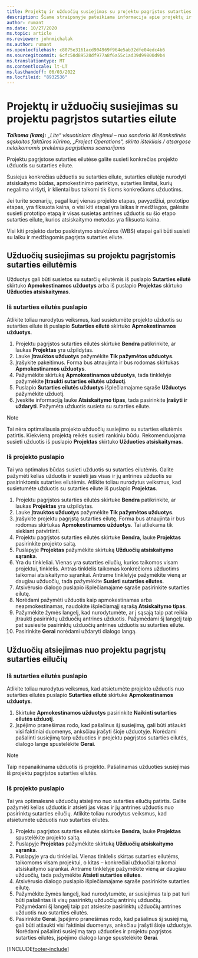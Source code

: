 ```yaml
---
title: Projektų ir užduočių susiejimas su projektu pagrįstos sutarties eilute – „Lite“ versija
description: Šiame straipsnyje pateikiama informacija apie projektų ir užduočių įtraukimą ir pašalinimą į sutarties eilutę.
author: rumant
ms.date: 10/27/2020
ms.topic: article
ms.reviewer: johnmichalak
ms.author: rumant
ms.openlocfilehash: c8075e3161acd904969f964e5ab32dfe04edc4b6
ms.sourcegitcommit: 6cfc50d89528df977a8f6a55c1ad39d99800d9b4
ms.translationtype: MT
ms.contentlocale: lt-LT
ms.lasthandoff: 06/03/2022
ms.locfileid: "8932536"
---
```

# <a name="map-projects-and-tasks-to-a-project-based-contract-line"></a>Projektų ir užduočių susiejimas su projektu pagrįstos sutarties eilute 

_**Taikoma (kam):** „Lite“ visuotiniam diegimui – nuo sandorio iki išankstinės sąskaitos faktūros kūrimo, „Project Operations“, skirta ištekliais / atsargose nelaikomomis prekėmis pagrįstiems scenarijams_

Projektu pagrįstose sutarties eilutėse galite susieti konkrečias projekto užduotis su sutarties eilute.

Susiejus konkrečias užduotis su sutarties eilute, sutarties eilutėje nurodyti atsiskaitymo būdas, apmokestinimo parinktys, sutarties limitai, kurių negalima viršyti, ir klientai bus taikomi tik šioms konkrečioms užduotims.

Jei turite scenarijų, pagal kurį vienas projekto etapas, pavyzdžiui, prototipo etapas, yra fiksuota kaina, o visi kiti etapai yra laikas ir medžiagos, galėsite susieti prototipo etapą ir visas susietas antrines užduotis su šio etapo sutarties eilute, kurios atsiskaitymo metodas yra fiksuota kaina.

Visi kiti projekto darbo paskirstymo struktūros (WBS) etapai gali būti susieti su laiku ir medžiagomis pagrįsta sutarties eilute.

## <a name="associate-tasks-to-project-based-contract-lines"></a>Užduočių susiejimas su projektu pagrįstomis sutarties eilutėmis

Užduotys gali būti susietos su sutarčių eilutėmis iš puslapio **Sutarties eilutė** skirtuko **Apmokestinamos užduotys** arba iš puslapio **Projektas** skirtuko **Užduoties atsiskaitymas**.

### <a name="from-the-contract-line-page"></a>Iš sutarties eilutės puslapio

Atlikite toliau nurodytus veiksmus, kad susietumėte projekto užduotis su sutarties eilute iš puslapio **Sutarties eilutė** skirtuko **Apmokestinamos užduotys**.

1. Projektu pagrįstos sutarties eilutės skirtuke **Bendra** patikrinkite, ar laukas **Projektas** yra užpildytas.
2. Lauke **Įtrauktos užduotys** pažymėkite **Tik pažymėtos užduotys**.
3. Įrašykite pakeitimus. Forma bus atnaujinta ir bus rodomas skirtukas **Apmokestinamos užduotys**.
4. Pažymėkite skirtuką **Apmokestinamos užduotys**, tada tinklelyje pažymėkite **Įtraukti sutarties eilutės užduotį**.
5. Puslapio **Sutarties eilutės užduotys** išplečiamajame sąraše **Užduotys** pažymėkite užduotį. 
6. Įveskite informaciją lauke **Atsiskaitymo tipas**, tada pasirinkite **Įrašyti ir uždaryti**. Pažymėta užduotis susieta su sutarties eilute.

> [!NOTE]
> Tai nėra optimaliausia projekto užduočių susiejimo su sutarties eilutėmis patirtis. Kiekvieną projektą reikės susieti rankiniu būdu. Rekomenduojama susieti užduotis iš puslapio **Projektas** skirtuko **Užduoties atsiskaitymas**.

### <a name="from-the-project-page"></a>Iš projekto puslapio

Tai yra optimalus būdas susieti užduotis su sutarties eilutėmis. Galite pažymėti kelias užduotis ir susieti jas visas ir jų antrines užduotis su pasirinktomis sutarties eilutėmis. Atlikite toliau nurodytus veiksmus, kad susietumėte užduotis su sutarties eilute iš puslapio **Projektas**.

1. Projektu pagrįstos sutarties eilutės skirtuke **Bendra** patikrinkite, ar laukas **Projektas** yra užpildytas.
2. Lauke **Įtrauktos užduotys** pažymėkite **Tik pažymėtos užduotys**.
3. Įrašykite projektu pagrįstą sutarties eilutę. Forma bus atnaujinta ir bus rodomas skirtukas **Apmokestinamos užduotys**. Tai atliekama tik siekiant patvirtinti.
4. Projektu pagrįstos sutarties eilutės skirtuke **Bendra**, lauke **Projektas** pasirinkite projekto saitą.
5. Puslapyje **Projektas** pažymėkite skirtuką **Užduočių atsiskaitymo sąranka**.
6. Yra du tinkleliai. Vienas yra sutarties eilučių, kurios taikomos visam projektui, tinklelis. Antras tinklelis taikomas konkrečioms užduotims taikomai atsiskaitymo sąrankai. Antrame tinklelyje pažymėkite vieną ar daugiau užduočių, tada pažymėkite **Susieti sutarties eilutes**.
7. Atsivėrusio dialogo puslapio išplečiamajame sąraše pasirinkite sutarties eilutę.
8. Norėdami pažymėti užduotis kaip apmokestinamas arba neapmokestinamas, naudokite išplečiamąjį sąrašą **Atsiskaitymo tipas**.
9. Pažymėkite žymės langelį, kad nurodytumėte, ar į sąsają taip pat reikia įtraukti pasirinktų užduočių antrines užduotis. Pažymėdami šį langelį taip pat susiesite pasirinktų užduočių antrines užduotis su sutarties eilute.
10. Pasirinkite **Gerai** norėdami uždaryti dialogo langą.

## <a name="unassociate-tasks-from-project-based-contract-lines"></a>Užduočių atsiejimas nuo projektu pagrįstų sutarties eilučių

### <a name="from-the-contract-line-page"></a>Iš sutarties eilutės puslapio

Atlikite toliau nurodytus veiksmus, kad atsietumėte projekto užduotis nuo sutarties eilutės puslapio **Sutarties eilutė** skirtuke **Apmokestinamos užduotys**.

1. Skirtuke **Apmokestinamos užduotys** pasirinkite **Naikinti sutarties eilutės užduotį**.
2. Įspėjimo pranešimas rodo, kad pašalinus šį susiejimą, gali būti atšaukti visi faktiniai duomenys, anksčiau įrašyti šioje užduotyje. Norėdami pašalinti susiejimą tarp užduoties ir projektu pagrįstos sutarties eilutės, dialogo lange spustelėkite **Gerai**. 

> [!NOTE]
> Taip nepanaikinama užduotis iš projekto. Pašalinamas užduoties susiejimas iš projektu pagrįstos sutarties eilutės.

### <a name="from-the-project-page"></a>Iš projekto puslapio

Tai yra optimalesnė užduočių atsiejimo nuo sutarties eilučių patirtis. Galite pažymėti kelias užduotis ir atsieti jas visas ir jų antrines užduotis nuo pasirinktų sutarties eilučių. Atlikite toliau nurodytus veiksmus, kad atsietumėte užduotis nuo sutarties eilutės.

1. Projektu pagrįstos sutarties eilutės skirtuke **Bendra**, lauke **Projektas** spustelėkite projekto saitą.
2. Puslapyje **Projektas** pažymėkite skirtuką **Užduočių atsiskaitymo sąranka**.
3. Puslapyje yra du tinkleliai. Vienas tinklelis skirtas sutarties eilutėms, taikomoms visam projektui, o kitas – konkrečiai užduočiai taikomai atsiskaitymo sąrankai. Antrame tinklelyje pažymėkite vieną ar daugiau užduočių, tada pažymėkite **Atsieti sutarties eilutes**.
4. Atsivėrusio dialogo puslapio išplečiamajame sąraše pasirinkite sutarties eilutę.
5. Pažymėkite žymės langelį, kad nurodytumėte, ar susiejimas taip pat turi būti pašalintas iš visų pasirinktų užduočių antrinių užduočių. Pažymėdami šį langelį taip pat atsiesite pasirinktų užduočių antrines užduotis nuo sutarties eilutės.
6. Pasirinkite **Gerai**. Įspėjimo pranešimas rodo, kad pašalinus šį susiejimą, gali būti atšaukti visi faktiniai duomenys, anksčiau įrašyti šioje užduotyje. Norėdami pašalinti susiejimą tarp užduoties ir projektu pagrįstos sutarties eilutės, įspėjimo dialogo lange spustelėkite **Gerai**.


[!INCLUDE[footer-include](../../includes/footer-banner.md)]
